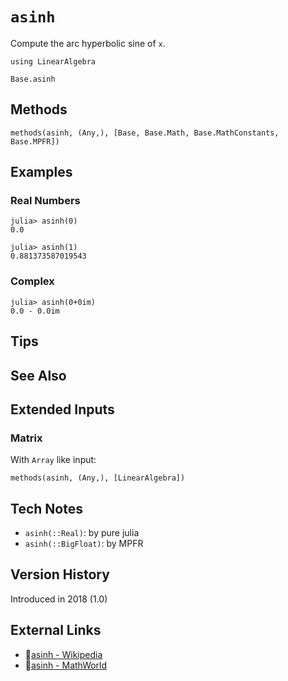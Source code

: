 # `asinh`

Compute the arc hyperbolic sine of `x`.

```@setup repl_only
using LinearAlgebra
```
```@docs
Base.asinh
```


## Methods

```@repl
methods(asinh, (Any,), [Base, Base.Math, Base.MathConstants, Base.MPFR])
```


## Examples

### Real Numbers
```jldoctest
julia> asinh(0)
0.0

julia> asinh(1)
0.881373587019543
```

### Complex
```jldoctest
julia> asinh(0+0im)
0.0 - 0.0im
```

## Tips


## See Also


## Extended Inputs

### Matrix
With `Array` like input:
```@repl repl_only
methods(asinh, (Any,), [LinearAlgebra])
```


## Tech Notes

- `asinh(::Real)`: by pure julia
- `asinh(::BigFloat)`: by MPFR


## Version History

Introduced in 2018 (1.0)


## External Links
- 🔗[asinh - Wikipedia](https://en.wikipedia.org/wiki/ )
- 🔗[asinh - MathWorld](https://mathworld.wolfram.com/ )
